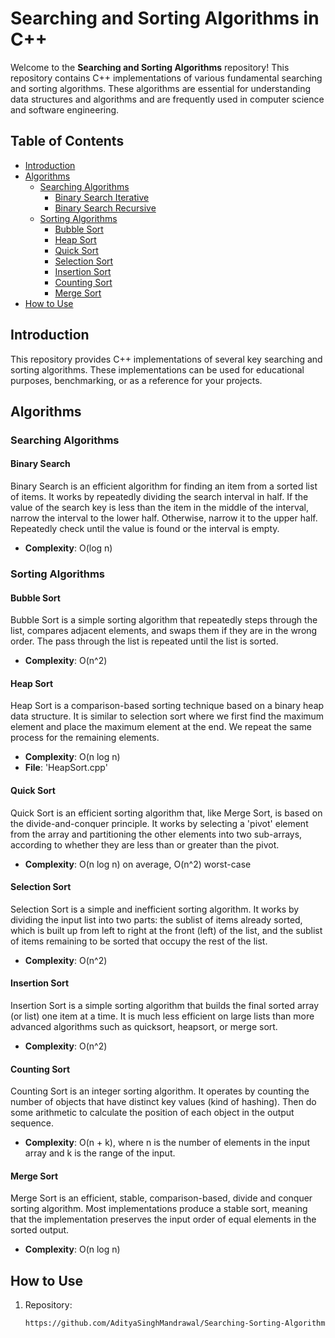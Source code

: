 # Searching and Sorting Algorithms in C++

Welcome to the **Searching and Sorting Algorithms** repository! This repository contains C++ implementations of various fundamental searching and sorting algorithms. These algorithms are essential for understanding data structures and algorithms and are frequently used in computer science and software engineering.

## Table of Contents

- [Introduction](#introduction)
- [Algorithms](#algorithms)
  - [Searching Algorithms](#searching-algorithms)
    - [Binary Search Iterative](#binary-search)
    - [Binary Search Recursive](#binary-search)
  - [Sorting Algorithms](#sorting-algorithms)
    - [Bubble Sort](#bubble-sort)
    - [Heap Sort](#heap-sort)
    - [Quick Sort](#quick-sort)
    - [Selection Sort](#selection-sort)
    - [Insertion Sort](#insertion-sort)
    - [Counting Sort](#counting-sort)
    - [Merge Sort](#merge-sort)
- [How to Use](#how-to-use)

## Introduction

This repository provides C++ implementations of several key searching and sorting algorithms. These implementations can be used for educational purposes, benchmarking, or as a reference for your projects.

## Algorithms

### Searching Algorithms

#### Binary Search
Binary Search is an efficient algorithm for finding an item from a sorted list of items. It works by repeatedly dividing the search interval in half. If the value of the search key is less than the item in the middle of the interval, narrow the interval to the lower half. Otherwise, narrow it to the upper half. Repeatedly check until the value is found or the interval is empty.

- **Complexity**: O(log n)

### Sorting Algorithms

#### Bubble Sort
Bubble Sort is a simple sorting algorithm that repeatedly steps through the list, compares adjacent elements, and swaps them if they are in the wrong order. The pass through the list is repeated until the list is sorted.

- **Complexity**: O(n^2)

#### Heap Sort
Heap Sort is a comparison-based sorting technique based on a binary heap data structure. It is similar to selection sort where we first find the maximum element and place the maximum element at the end. We repeat the same process for the remaining elements.

- **Complexity**: O(n log n)
- **File**: 'HeapSort.cpp'

#### Quick Sort
Quick Sort is an efficient sorting algorithm that, like Merge Sort, is based on the divide-and-conquer principle. It works by selecting a 'pivot' element from the array and partitioning the other elements into two sub-arrays, according to whether they are less than or greater than the pivot.

- **Complexity**: O(n log n) on average, O(n^2) worst-case

#### Selection Sort
Selection Sort is a simple and inefficient sorting algorithm. It works by dividing the input list into two parts: the sublist of items already sorted, which is built up from left to right at the front (left) of the list, and the sublist of items remaining to be sorted that occupy the rest of the list.

- **Complexity**: O(n^2)

#### Insertion Sort
Insertion Sort is a simple sorting algorithm that builds the final sorted array (or list) one item at a time. It is much less efficient on large lists than more advanced algorithms such as quicksort, heapsort, or merge sort.

- **Complexity**: O(n^2)

#### Counting Sort
Counting Sort is an integer sorting algorithm. It operates by counting the number of objects that have distinct key values (kind of hashing). Then do some arithmetic to calculate the position of each object in the output sequence.

- **Complexity**: O(n + k), where n is the number of elements in the input array and k is the range of the input.

#### Merge Sort
Merge Sort is an efficient, stable, comparison-based, divide and conquer sorting algorithm. Most implementations produce a stable sort, meaning that the implementation preserves the input order of equal elements in the sorted output.

- **Complexity**: O(n log n)

## How to Use

1. Repository:
   ```sh
   https://github.com/AdityaSinghMandrawal/Searching-Sorting-Algorithms.git
